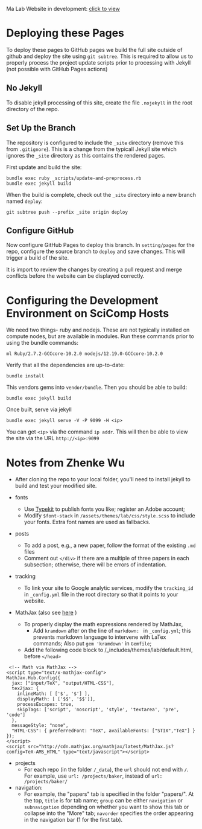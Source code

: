 Ma Lab Website in development: [click to view](https://drjingma.com/)

# Deploying these Pages

To deploy these pages to GitHub pages we build the full site outside of github and deploy the site using `git subtree`.  This is required to allow us to properly process the project update scripts prior to processing with Jekyll (not possible with GitHub Pages actions)

## No Jekyll

To disable jekyll processing of this site, create the file `.nojekyll` in the root directory of the repo.

## Set Up the Branch

The repository is configured to include the `_site` directory (remove this from `.gitignore`).  This is a change from the typicall Jekyll site which ignores the `_site` directory as this contains the rendered pages.

First update and build the site:

```
bundle exec ruby _scripts/update-and-preprocess.rb
bundle exec jekyll build
```

When the build is complete, check out the `_site` directory into a new branch named `deploy`:

```
git subtree push --prefix _site origin deploy
```

## Configure GitHub

Now configure GitHub Pages to deploy this branch.  In `setting/pages` for the repo, configure the source branch to `deploy` and save changes.  This will trigger a build of the site.

It is import to review the changes by creating a pull request and merge conflicts before the website can be displayed correctly. 

# Configuring the Development Environment on SciComp Hosts

We need two things- ruby and nodejs.  These are not typically installed on compute nodes, but are available in modules.  Run these commands prior to using the bundle commands:

```
ml Ruby/2.7.2-GCCcore-10.2.0 nodejs/12.19.0-GCCcore-10.2.0
```

Verify that all the dependencies are up-to-date:

```
bundle install
```

This vendors gems into `vendor/bundle`.  Then you should be able to build:

```
bundle exec jekyll build

``` 

Once built, serve via jekyll

```
bundle exec jekyll serve -V -P 9099 -H <ip>
```

You can get `<ip>` via the command `ip addr`.  This will then be able to view the site via the URL `http://<ip>:9099`

# Notes from Zhenke Wu

* After cloning the repo to your local folder, you'll need to install jekyll to build and test your modified site. 

* fonts
	- Use [Typekit](https://typekit.com/) to publish fonts you like; register an Adobe account;
	- Modify `$font-stack` in `/assets/themes/lab/css/style.scss` to include your fonts. Extra font names are used as fallbacks.
* posts
    - To add a post, e.g., a new paper, follow the format of the existing `.md` files
    - Comment out `</div>` if there are a multiple of three papers in each subsection; otherwise, there will be errors of indentation. 
* tracking
	- To link your site to Google analytic services, modify the `tracking_id` in `_config.yml` file in the root directory so that it points to your website.
* MathJax (also see [here](http://www.idryman.org/blog/2012/03/10/writing-math-equations-on-octopress/) )
	- To properly display the math expressions rendered by MathJax, 
		+ Add `kramdown` after on the line of `markdown: ` in `_config.yml`; this prevents markdown language to intervene with LaTex commands; Also put `gem 'kramdown'` in `Gemfile`;
	- Add the following code block to /_includes/themes/lab/default.html, before `</head>`
	
>
     <!-- Math via MathJax -->
	<script type="text/x-mathjax-config">
	MathJax.Hub.Config({
	  jax: ["input/TeX", "output/HTML-CSS"],
	  tex2jax: {
	    inlineMath: [ ['$', '$'] ],
	    displayMath: [ ['$$', '$$']],
	    processEscapes: true,
	    skipTags: ['script', 'noscript', 'style', 'textarea', 'pre', 'code']
	  },
	  messageStyle: "none",
	  "HTML-CSS": { preferredFont: "TeX", availableFonts: ["STIX","TeX"] }
	});
	</script>
	<script src="http://cdn.mathjax.org/mathjax/latest/MathJax.js?config=TeX-AMS_HTML" type="text/javascript"></script>

* projects
    - For each repo (in the folder `/_data`), the `url` should not end with `/`. For example, use `url: /projects/baker`, instead of `url: /projects/baker/`
* navigation:
    - For example, the "papers" tab is specified in the folder "papers/". At the top, `title` is for tab name; `group` can be either `navigation` or `subnavigation` depending on whether you want to show this tab or collapse into the "More" tab; `navorder` specifies the order appearing in the navigation bar (1 for the first tab).
